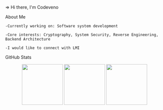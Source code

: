 => Hi there, I'm Codeveno

About Me

    -Currently working on: Software system development

    -Core interests: Cryptography, System Security, Reverse Engineering, Backend Architecture

    -I would like to connect with LMI

GitHub Stats

<p align="center"> <img src="https://streak-stats.demolab.com?user=codeveno&theme=radical&border_radius=8" height="130" /> <img src="https://github-readme-stats.vercel.app/api?username=codeveno&show_icons=true&theme=radical&hide_title=true&hide_border=true" height="130" /> <img src="https://github-readme-stats.vercel.app/api/top-langs/?username=codeveno&layout=compact&theme=radical&hide_border=true" height="130" /> </p>
